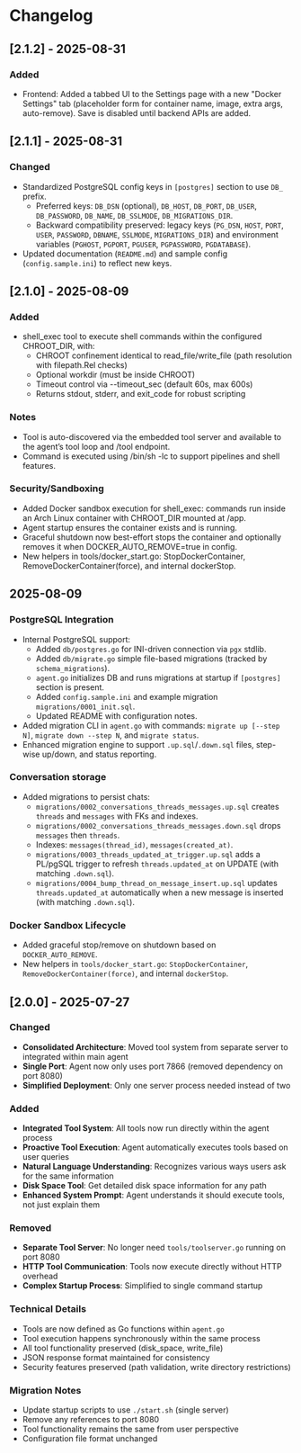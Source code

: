 # Changelog

## [2.1.2] - 2025-08-31

### Added
- Frontend: Added a tabbed UI to the Settings page with a new "Docker Settings" tab (placeholder form for container name, image, extra args, auto-remove). Save is disabled until backend APIs are added.

## [2.1.1] - 2025-08-31

### Changed
- Standardized PostgreSQL config keys in `[postgres]` section to use `DB_` prefix.
  - Preferred keys: `DB_DSN` (optional), `DB_HOST`, `DB_PORT`, `DB_USER`, `DB_PASSWORD`, `DB_NAME`, `DB_SSLMODE`, `DB_MIGRATIONS_DIR`.
  - Backward compatibility preserved: legacy keys (`PG_DSN`, `HOST`, `PORT`, `USER`, `PASSWORD`, `DBNAME`, `SSLMODE`, `MIGRATIONS_DIR`) and environment variables (`PGHOST`, `PGPORT`, `PGUSER`, `PGPASSWORD`, `PGDATABASE`).
- Updated documentation (`README.md`) and sample config (`config.sample.ini`) to reflect new keys.

## [2.1.0] - 2025-08-09

### Added
- shell_exec tool to execute shell commands within the configured CHROOT_DIR, with:
  - CHROOT confinement identical to read_file/write_file (path resolution with filepath.Rel checks)
  - Optional workdir (must be inside CHROOT)
  - Timeout control via --timeout_sec (default 60s, max 600s)
  - Returns stdout, stderr, and exit_code for robust scripting

### Notes
- Tool is auto-discovered via the embedded tool server and available to the agent’s tool loop and /tool endpoint.
- Command is executed using /bin/sh -lc to support pipelines and shell features.

### Security/Sandboxing
- Added Docker sandbox execution for shell_exec: commands run inside an Arch Linux container with CHROOT_DIR mounted at /app.
- Agent startup ensures the container exists and is running.
- Graceful shutdown now best-effort stops the container and optionally removes it when DOCKER_AUTO_REMOVE=true in config.
- New helpers in tools/docker_start.go: StopDockerContainer, RemoveDockerContainer(force), and internal dockerStop.

## 2025-08-09

### PostgreSQL Integration
- Internal PostgreSQL support:
  - Added `db/postgres.go` for INI-driven connection via `pgx` stdlib.
  - Added `db/migrate.go` simple file-based migrations (tracked by `schema_migrations`).
  - `agent.go` initializes DB and runs migrations at startup if `[postgres]` section is present.
  - Added `config.sample.ini` and example migration `migrations/0001_init.sql`.
  - Updated README with configuration notes.
- Added migration CLI in `agent.go` with commands: `migrate up [--step N]`, `migrate down --step N`, and `migrate status`.
- Enhanced migration engine to support `.up.sql`/`.down.sql` files, step-wise up/down, and status reporting.

### Conversation storage
- Added migrations to persist chats:
  - `migrations/0002_conversations_threads_messages.up.sql` creates `threads` and `messages` with FKs and indexes.
  - `migrations/0002_conversations_threads_messages.down.sql` drops `messages` then `threads`.
  - Indexes: `messages(thread_id)`, `messages(created_at)`.
  - `migrations/0003_threads_updated_at_trigger.up.sql` adds a PL/pgSQL trigger to refresh `threads.updated_at` on UPDATE (with matching `.down.sql`).
  - `migrations/0004_bump_thread_on_message_insert.up.sql` updates `threads.updated_at` automatically when a new message is inserted (with matching `.down.sql`).

### Docker Sandbox Lifecycle
- Added graceful stop/remove on shutdown based on `DOCKER_AUTO_REMOVE`.
- New helpers in `tools/docker_start.go`: `StopDockerContainer`, `RemoveDockerContainer(force)`, and internal `dockerStop`.

## [2.0.0] - 2025-07-27

### Changed
- **Consolidated Architecture**: Moved tool system from separate server to integrated within main agent
- **Single Port**: Agent now only uses port 7866 (removed dependency on port 8080)
- **Simplified Deployment**: Only one server process needed instead of two

### Added
- **Integrated Tool System**: All tools now run directly within the agent process
- **Proactive Tool Execution**: Agent automatically executes tools based on user queries
- **Natural Language Understanding**: Recognizes various ways users ask for the same information
- **Disk Space Tool**: Get detailed disk space information for any path
- **Enhanced System Prompt**: Agent understands it should execute tools, not just explain them

### Removed
- **Separate Tool Server**: No longer need `tools/toolserver.go` running on port 8080
- **HTTP Tool Communication**: Tools now execute directly without HTTP overhead
- **Complex Startup Process**: Simplified to single command startup

### Technical Details
- Tools are now defined as Go functions within `agent.go`
- Tool execution happens synchronously within the same process
- All tool functionality preserved (disk_space, write_file)
- JSON response format maintained for consistency
- Security features preserved (path validation, write directory restrictions)

### Migration Notes
- Update startup scripts to use `./start.sh` (single server)
- Remove any references to port 8080
- Tool functionality remains the same from user perspective
- Configuration file format unchanged